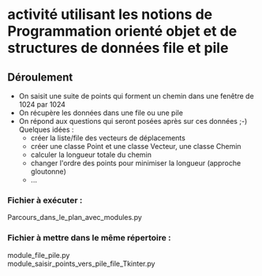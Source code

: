 # activité utilisant les notions de Programmation orienté objet et de structures de données file et pile

## Déroulement
- On saisit une suite de points qui forment un chemin dans une fenêtre de 1024 par 1024
- On récupère les données dans une file ou une pile
- On répond aux questions qui seront posées après sur ces données ;-)  
    Quelques idées :  
    + créer la liste/file des vecteurs de déplacements
    + créer une classe Point et une classe Vecteur, une classe Chemin
    + calculer la longueur totale du chemin
    + changer l'ordre des points pour minimiser la longueur (approche gloutonne)
    + ...

### Fichier à exécuter : 
Parcours_dans_le_plan_avec_modules.py  

### Fichier à mettre dans le même répertoire : 
module_file_pile.py  
module_saisir_points_vers_pile_file_Tkinter.py


